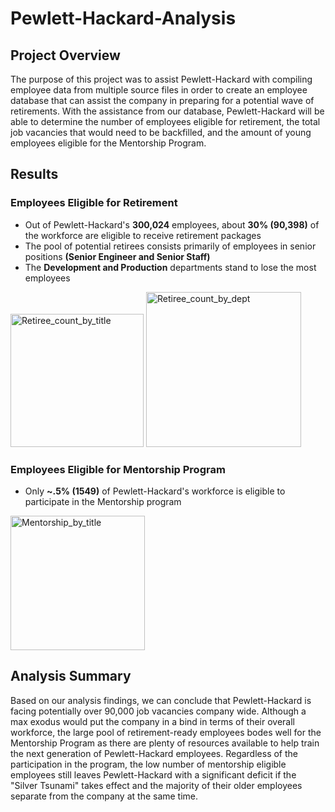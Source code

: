 # Pewlett-Hackard-Analysis
## Project Overview
The purpose of this project was to assist Pewlett-Hackard with compiling employee data from multiple source files in order to create an employee database that can assist the company in preparing for a potential wave of retirements. With the assistance from our database, Pewlett-Hackard will be able to determine the number of employees eligible for retirement, the total job vacancies that would need to be backfilled, and the amount of young employees eligible for the Mentorship Program.

## Results
### Employees Eligible for Retirement
- Out of Pewlett-Hackard's **300,024** employees, about **30% (90,398)** of the workforce are eligible to receive retirement packages
- The pool of potential retirees consists primarily of employees in senior positions **(Senior Engineer and Senior Staff)**
- The **Development and Production** departments stand to lose the most employees
<img width="213" alt="Retiree_count_by_title" src="https://user-images.githubusercontent.com/93271297/145628791-bf3ad955-e3b1-4038-9838-f11993a55010.png">
<img width="248" alt="Retiree_count_by_dept" src="https://user-images.githubusercontent.com/93271297/145629718-910b65ef-20cc-4ca9-a33d-d352df931b6e.png">

### Employees Eligible for Mentorship Program
- Only **~.5% (1549)** of Pewlett-Hackard's workforce is eligible to participate in the Mentorship program
<img width="215" alt="Mentorship_by_title" src="https://user-images.githubusercontent.com/93271297/145628755-594ea22f-25aa-435b-930c-4a5e8b9ec7de.png">

## Analysis Summary
Based on our analysis findings, we can conclude that Pewlett-Hackard is facing potentially over 90,000 job vacancies company wide. Although a max exodus would put the company in a bind in terms of their overall workforce, the large pool of retirement-ready employees bodes well for the Mentorship Program as there are plenty of resources available to help train the next generation of Pewlett-Hackard employees. Regardless of the participation in the program, the low number of mentorship eligible employees still leaves Pewlett-Hackard with a significant deficit if the "Silver Tsunami" takes effect and the majority of their older employees separate from the company at the same time.


